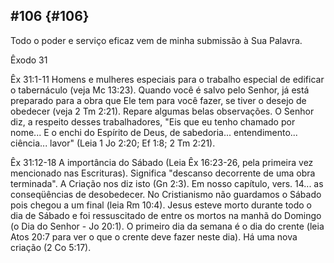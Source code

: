 ## #106 {#106}

Todo o poder e serviço eficaz vem de minha submissão à Sua Palavra.

Êxodo 31

Êx 31:1-11 Homens e mulheres especiais para o trabalho especial de edificar o tabernáculo (veja Mc 13:23). Quando você é salvo pelo Senhor, já está preparado para a obra que Ele tem para você fazer, se tiver o desejo de obedecer (veja 2 Tm 2:21). Repare algumas belas observações. O Senhor diz, a respeito desses trabalhadores, &quot;Eis que eu tenho chamado por nome... E o enchi do Espírito de Deus, de sabedoria... entendimento... ciência... lavor&quot; (Leia 1 Jo 2:20; Ef 1:8; 2 Tm 2:21).

Êx 31:12-18 A importância do Sábado (Leia Êx 16:23-26, pela primeira vez mencionado nas Escrituras). Significa &quot;descanso decorrente de uma obra terminada&quot;. A Criação nos diz isto (Gn 2:3). Em nosso capítulo, vers. 14... as conseqüências de desobedecer. No Cristianismo não guardamos o Sábado pois chegou a um final (leia Rm 10:4). Jesus esteve morto durante todo o dia de Sábado e foi ressuscitado de entre os mortos na manhã do Domingo (o Dia do Senhor - Jo 20:1). O primeiro dia da semana é o dia do crente (leia Atos 20:7 para ver o que o crente deve fazer neste dia). Há uma nova criação (2 Co 5:17).